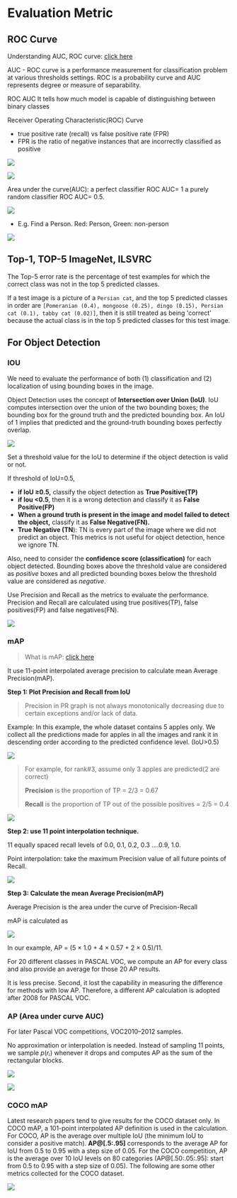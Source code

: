 # Evaluation Metric

## **ROC Curve**

Understanding AUC, ROC curve: [click here](https://towardsdatascience.com/understanding-auc-roc-curve-68b2303cc9c5)

AUC - ROC curve is a performance measurement for classification problem at various thresholds settings. ROC is a probability curve and AUC represents degree or measure of separability. 

ROC AUC It tells how much model is capable of distinguishing between binary classes 

Receiver Operating Characteristic\(ROC\) Curve

* true positive rate \(recall\) vs false positive rate \(FPR\)
* FPR is the ratio of negative instances that are incorrectly classified as positive

![](../../../.gitbook/assets/image%20%28261%29.png)

![](../../../.gitbook/assets/image%20%28255%29.png)

Area under the curve\(AUC\): a perfect classifier ROC AUC= 1 a purely random classifier ROC AUC= 0.5.

![](../../../.gitbook/assets/image%20%28259%29.png)

* E.g. Find a Person. Red: Person, Green: non-person

![](../../../.gitbook/assets/image%20%28258%29.png)



## Top-1, TOP-5 ImageNet,  ILSVRC

The Top-5 error rate is the percentage of test examples for which the correct class was not in the top 5 predicted classes. 

 If a test image is a picture of a `Persian cat`, and the top 5 predicted classes in order are `[Pomeranian (0.4), mongoose (0.25), dingo (0.15), Persian cat (0.1), tabby cat (0.02)]`, then it is still treated as being 'correct' because the actual class is in the top 5 predicted classes for this test image.



## For Object Detection

### IOU

We need to evaluate the performance of both \(1\) classification and \(2\) localization of using bounding boxes in the image. 

Object Detection uses the concept of **Intersection over Union \(IoU\)**.  IoU computes intersection over the union of the two bounding boxes; the bounding box for the ground truth and the predicted bounding box. An IoU of 1 implies that predicted and the ground-truth bounding boxes perfectly overlap.

![](../../../.gitbook/assets/image%20%28270%29.png)

Set a threshold value for the IoU to determine if the object detection is valid or not.  

If threshold of IoU=0.5,

* **if IoU ≥0.5,** classify the object detection as **True Positive\(TP\)**
* **if Iou &lt;0.5**, then it is a wrong detection and classify it as **False Positive\(FP\)**
* **When a ground truth is present in the image and model failed to detect the object,** classify it as **False Negative\(FN\).**
* **True Negative \(TN**\): TN is every part of the image where we did not predict an object. This metrics is not useful for object detection, hence we ignore TN.

Also, need to consider the **confidence score  \(classification\)** for each object detected. Bounding boxes above the threshold value are considered as _positive_ boxes and all predicted bounding boxes below the threshold value are considered as _negative_.

Use Precision and Recall as the metrics to evaluate the performance. Precision and Recall are calculated using true positives\(TP\), false positives\(FP\) and false negatives\(FN\).

![](../../../.gitbook/assets/image%20%28260%29.png)

### mAP

> What is mAP: [click here](https://jonathan-hui.medium.com/map-mean-average-precision-for-object-detection-45c121a31173)

It use 11-point interpolated average precision to calculate mean Average Precision\(mAP\).

 **Step 1: Plot Precision and Recall from IoU**

> Precision in PR graph is not always monotonically decreasing due to certain exceptions and/or lack of data.

Example:  In this example, the whole dataset contains 5 apples only. We collect all the predictions made for apples in all the images and rank it in descending order according to the predicted confidence level. \(IoU&gt;0.5\)

![](../../../.gitbook/assets/image%20%28256%29.png)

> For example,  for rank\#3,  assume only 3 apples are predicted\(2 are correct\) 
>
> **Precision** is the proportion of TP = 2/3 = 0.67
>
> **Recall** is the proportion of TP out of the possible positives = 2/5 = 0.4

![](../../../.gitbook/assets/image%20%28265%29.png)

**Step 2: use 11 point interpolation technique.**

11 equally spaced recall levels of 0.0, 0.1, 0.2, 0.3 ….0.9, 1.0. 

Point interpolation:  take the maximum Precision value of all future points of Recall. 

![](../../../.gitbook/assets/image%20%28257%29.png)

**Step 3: Calculate the mean Average Precision\(mAP\)**

Average Precision is the area under the curve of Precision-Recall

mAP is calculated as 

![](../../../.gitbook/assets/image%20%28266%29.png)

In our example, AP = \(5 × 1.0 + 4 × 0.57 + 2 × 0.5\)/11.

For 20 different classes in PASCAL VOC, we compute an AP for every class and also provide an average for those 20 AP results.

It is less precise. Second, it lost the capability in measuring the difference for methods with low AP. Therefore, a different AP calculation is adopted after 2008 for PASCAL VOC.

### AP \(Area under curve AUC\)

For later Pascal VOC competitions, VOC2010–2012 samples.

 No approximation or interpolation is needed. Instead of sampling 11 points, we sample _p_\(_rᵢ_\) whenever it drops and computes AP as the sum of the rectangular blocks.

![](../../../.gitbook/assets/image%20%28264%29.png)

![](../../../.gitbook/assets/image%20%28267%29.png)

### **COCO mAP**

Latest research papers tend to give results for the COCO dataset only. In COCO mAP, a 101-point interpolated AP definition is used in the calculation. For COCO, AP is the average over multiple IoU \(the minimum IoU to consider a positive match\). **AP@\[.5:.95\]** corresponds to the average AP for IoU from 0.5 to 0.95 with a step size of 0.05. For the COCO competition, AP is the average over 10 IoU levels on 80 categories \(AP@\[.50:.05:.95\]: start from 0.5 to 0.95 with a step size of 0.05\). The following are some other metrics collected for the COCO dataset.

![](../../../.gitbook/assets/image%20%28271%29.png)

